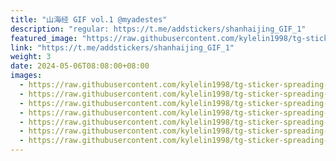 ```yaml
---
title: "山海经 GIF vol.1 @myadestes"
description: "regular: https://t.me/addstickers/shanhaijing_GIF_1"
featured_image: "https://raw.githubusercontent.com/kylelin1998/tg-sticker-spreading-worldwide-images/main/img/40e815a4-1e87-422f-b57b-7948c60d4678.jpg"
link: "https://t.me/addstickers/shanhaijing_GIF_1"
weight: 3
date: 2024-05-06T08:08:00+08:00
images:
  - https://raw.githubusercontent.com/kylelin1998/tg-sticker-spreading-worldwide-images/main/img/40e815a4-1e87-422f-b57b-7948c60d4678.jpg
  - https://raw.githubusercontent.com/kylelin1998/tg-sticker-spreading-worldwide-images/main/img/4c31e693-9596-4df0-983c-564555b1256b.jpg
  - https://raw.githubusercontent.com/kylelin1998/tg-sticker-spreading-worldwide-images/main/img/898abb9b-038c-4ac5-acb4-f35c83a294b7.jpg
  - https://raw.githubusercontent.com/kylelin1998/tg-sticker-spreading-worldwide-images/main/img/4d7917eb-49dd-410f-b7d9-b43ee6fe381b.jpg
  - https://raw.githubusercontent.com/kylelin1998/tg-sticker-spreading-worldwide-images/main/img/20330958-3965-445f-9c7a-de6b1a2d3e1e.jpg
  - https://raw.githubusercontent.com/kylelin1998/tg-sticker-spreading-worldwide-images/main/img/ed8166cd-63d4-401d-930d-c5b8956a8d28.jpg
  - https://raw.githubusercontent.com/kylelin1998/tg-sticker-spreading-worldwide-images/main/img/cb39bdd4-7f72-456c-909a-bec2ad3cb2c9.jpg
---
```

